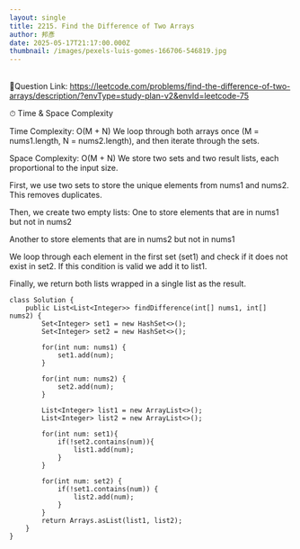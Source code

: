 ```yaml
---
layout: single
title: 2215. Find the Difference of Two Arrays
author: 邦彥
date: 2025-05-17T21:17:00.000Z
thumbnail: /images/pexels-luis-gomes-166706-546819.jpg
---
```

\
🔗Question Link: <https://leetcode.com/problems/find-the-difference-of-two-arrays/description/?envType=study-plan-v2&envId=leetcode-75>


⏱ Time & Space Complexity

Time Complexity: O(M + N) We loop through both arrays once (M = nums1.length, N = nums2.length), and then iterate through the sets.

Space Complexity: O(M + N) We store two sets and two result lists, each proportional to the input size.




First, we use two sets to store the unique elements from nums1 and nums2. This removes duplicates.

Then, we create two empty lists: One to store elements that are in nums1 but not in nums2

Another to store elements that are in nums2 but not in nums1



We loop through each element in the first set (set1) and check if it does not exist in set2. If this condition is valid we add it to list1. 

Finally, we return both lists wrapped in a single list as the result.



















```
class Solution {
    public List<List<Integer>> findDifference(int[] nums1, int[] nums2) {
        Set<Integer> set1 = new HashSet<>();
        Set<Integer> set2 = new HashSet<>();

        for(int num: nums1) {
            set1.add(num);
        }

        for(int num: nums2) {
            set2.add(num);
        }

        List<Integer> list1 = new ArrayList<>();
        List<Integer> list2 = new ArrayList<>();

        for(int num: set1){
            if(!set2.contains(num)){
                list1.add(num);
            }
        }

        for(int num: set2) {
            if(!set1.contains(num)) {
                list2.add(num);
            }
        }
        return Arrays.asList(list1, list2);
    }
}
```
